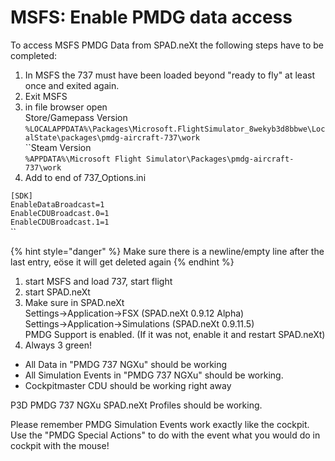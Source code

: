 # MSFS: Enable PMDG data access

To access MSFS PMDG Data from SPAD.neXt the following steps have to be completed:

1. In MSFS the 737 must have been loaded beyond "ready to fly" at least once and exited again.
2. Exit MSFS
3. in file browser open \
   Store/Gamepass Version \
   `%LOCALAPPDATA%\Packages\Microsoft.FlightSimulator_8wekyb3d8bbwe\LocalState\packages\pmdg-aircraft-737\work` \
   ``Steam Version \
   `%APPDATA%\Microsoft Flight Simulator\Packages\pmdg-aircraft-737\work`
4. Add to end of 737\_Options.ini

`[SDK]` \
`EnableDataBroadcast=1` \
`EnableCDUBroadcast.0=1` \
`EnableCDUBroadcast.1=1`\
``

{% hint style="danger" %}
Make sure there is a newline/empty line after the last entry, eöse it will get deleted again
{% endhint %}

1. start MSFS and load 737, start flight
2. start SPAD.neXt
3. Make sure in SPAD.neXt\
   Settings->Application->FSX (SPAD.neXt 0.9.12 Alpha) \
   Settings->Application->Simulations (SPAD.neXt 0.9.11.5) \
   PMDG Support is enabled. (If it was not, enable it and restart SPAD.neXt)
4. Always 3 green!

* All Data in "PMDG 737 NGXu" should be working
* All Simulation Events in "PMDG 737 NGXu" should be working.
* Cockpitmaster CDU should be working right away

P3D PMDG 737 NGXu SPAD.neXt Profiles should be working.

Please remember PMDG Simulation Events work exactly like the cockpit. Use the "PMDG Special Actions" to do with the event what you would do in cockpit with the mouse!
